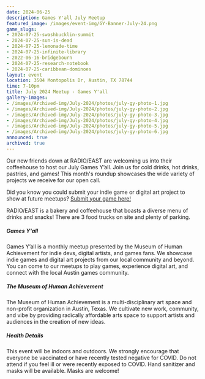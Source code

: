 ```yaml
---
date: 2024-06-25
description: Games Y'all July Meetup
featured_image: /images/event-img/GY-Banner-July-24.png
game_slugs:
- 2024-07-25-swashbucklin-summit
- 2024-07-25-sun-is-dead
- 2024-07-25-lemonade-time
- 2024-07-25-infinite-library
- 2022-06-16-bridgebourn
- 2024-07-25-research-notebook
- 2024-07-25-caribbean-dominoes
layout: event
location: 3504 Montopolis Dr, Austin, TX 78744
time: 7-10pm
title: July 2024 Meetup - Games Y'all
gallery-images:
- /images/Archived-img/July-2024/photos/july-gy-photo-1.jpg
- /images/Archived-img/July-2024/photos/july-gy-photo-2.jpg
- /images/Archived-img/July-2024/photos/july-gy-photo-3.jpg
- /images/Archived-img/July-2024/photos/july-gy-photo-4.jpg
- /images/Archived-img/July-2024/photos/july-gy-photo-5.jpg
- /images/Archived-img/July-2024/photos/july-gy-photo-6.jpg
announced: true
archived: true
---
```



Our new friends down at RADIO/EAST are welcoming us into their coffeehouse to host our July Games Y’all. Join us for cold drinks, hot drinks, pastries, and games! This month's roundup showcases the wide variety of projects we receive for our open call.
  
Did you know you could submit your indie game or digital art project to show at future meetups? [Submit your game here!](https://gamesyall.com/submit-a-game)
  
RADIO/EAST is a bakery and coffeehouse that boasts a diverse menu of drinks and snacks! There are 3 food trucks on site and plenty of parking.

##### Games Y'all

Games Y’all is a monthly meetup presented by the Museum of Human Achievement for indie devs, digital artists, and games fans. We showcase indie games and digital art projects from our local community and beyond. You can come to our meetups to play games, experience digital art, and connect with the local Austin games community.

##### The Museum of Human Achievement

The Museum of Human Achievement is a multi-disciplinary art space and non-profit organization in Austin, Texas. We cultivate new work, community, and vibe by providing radically affordable arts space to support artists and audiences in the creation of new ideas.

##### Health Details

This event will be indoors and outdoors. We strongly encourage that everyone be vaccinated or have recently tested negative for COVID. Do not attend if you feel ill or were recently exposed to COVID. Hand sanitizer and masks will be available. Masks are welcome!
